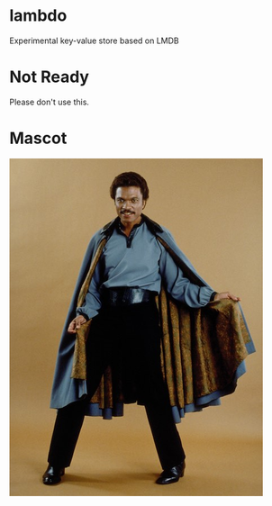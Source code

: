 # lambdo
Experimental key-value store based on LMDB

# Not Ready
Please don't use this.

# Mascot

[![Lando Calrissian](img/Lando-Calrissian.jpg)](https://en.wikipedia.org/wiki/Lando_Calrissian)
